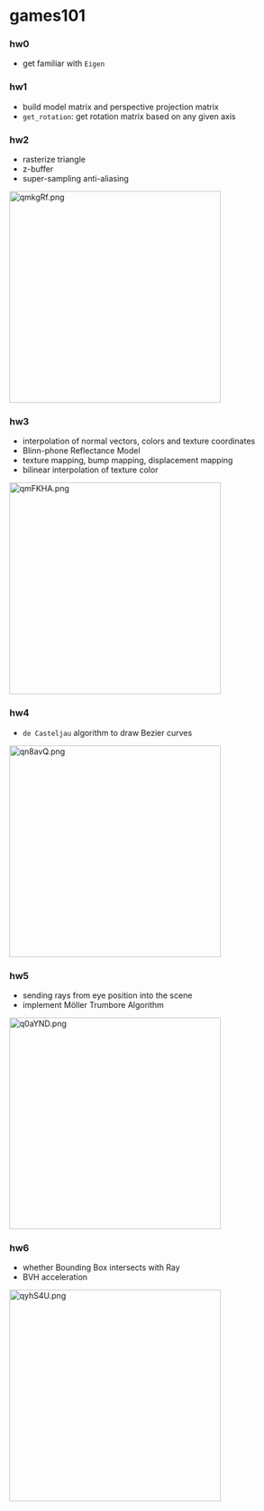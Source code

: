 # games101

### hw0

- get familiar with `Eigen`

### hw1

- build model matrix and perspective projection matrix
- `get_rotation`: get rotation matrix based on any given axis

### hw2

- rasterize triangle
- z-buffer
- super-sampling anti-aliasing


<img src="https://s1.ax1x.com/2022/03/20/qmkgRf.png" alt="qmkgRf.png" width="375" />

### hw3

- interpolation of normal vectors, colors and texture coordinates
- Blinn-phone Reflectance Model
- texture mapping, bump mapping, displacement mapping
- bilinear interpolation of texture color


<img src="https://s1.ax1x.com/2022/03/20/qmFKHA.png" alt="qmFKHA.png" width="375" />


### hw4

- `de Casteljau` algorithm to draw Bezier curves

<img src="https://s1.ax1x.com/2022/03/21/qn8avQ.png" alt="qn8avQ.png" width="375" />


### hw5

- sending rays from eye position into the scene
- implement Möller Trumbore Algorithm

<img src="https://s1.ax1x.com/2022/03/27/q0aYND.png" alt="q0aYND.png" width="375" />


### hw6

- whether Bounding Box intersects with Ray
- BVH acceleration

<img src="https://s1.ax1x.com/2022/03/29/qyhS4U.png" alt="qyhS4U.png" width="375" />
